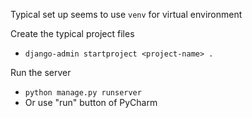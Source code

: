 Typical set up seems to use `venv` for virtual environment

Create the typical project files
- `django-admin startproject <project-name> .`

Run the server
- `python manage.py runserver`
- Or use "run" button of PyCharm

